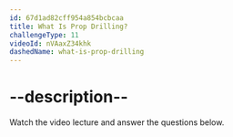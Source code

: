 ```yaml
---
id: 67d1ad82cff954a854bcbcaa
title: What Is Prop Drilling?
challengeType: 11
videoId: nVAaxZ34khk
dashedName: what-is-prop-drilling
---
```


# --description--

Watch the video lecture and answer the questions below.



